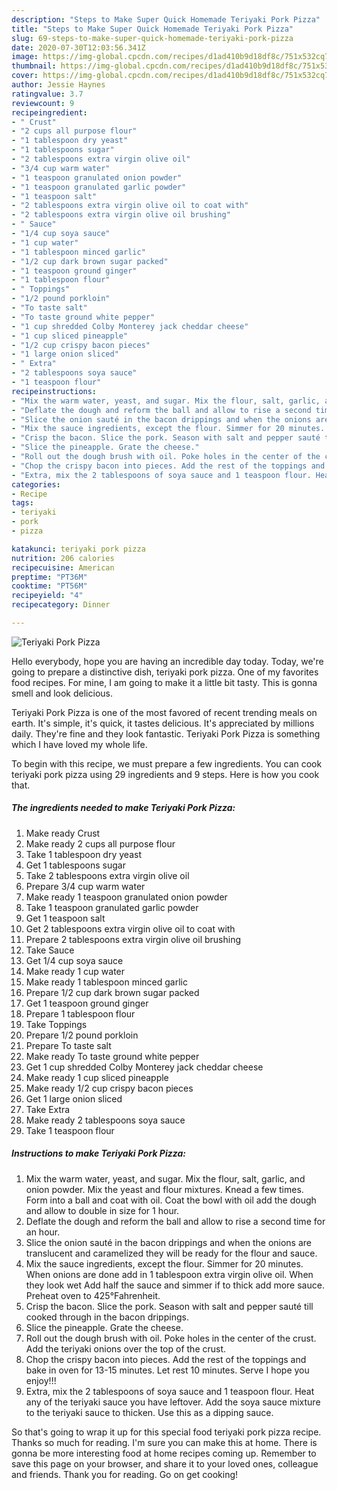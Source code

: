 ```yaml
---
description: "Steps to Make Super Quick Homemade Teriyaki Pork Pizza"
title: "Steps to Make Super Quick Homemade Teriyaki Pork Pizza"
slug: 69-steps-to-make-super-quick-homemade-teriyaki-pork-pizza
date: 2020-07-30T12:03:56.341Z
image: https://img-global.cpcdn.com/recipes/d1ad410b9d18df8c/751x532cq70/teriyaki-pork-pizza-recipe-main-photo.jpg
thumbnail: https://img-global.cpcdn.com/recipes/d1ad410b9d18df8c/751x532cq70/teriyaki-pork-pizza-recipe-main-photo.jpg
cover: https://img-global.cpcdn.com/recipes/d1ad410b9d18df8c/751x532cq70/teriyaki-pork-pizza-recipe-main-photo.jpg
author: Jessie Haynes
ratingvalue: 3.7
reviewcount: 9
recipeingredient:
- " Crust"
- "2 cups all purpose flour"
- "1 tablespoon dry yeast"
- "1 tablespoons sugar"
- "2 tablespoons extra virgin olive oil"
- "3/4 cup warm water"
- "1 teaspoon granulated onion powder"
- "1 teaspoon granulated garlic powder"
- "1 teaspoon salt"
- "2 tablespoons extra virgin olive oil to coat with"
- "2 tablespoons extra virgin olive oil brushing"
- " Sauce"
- "1/4 cup soya sauce"
- "1 cup water"
- "1 tablespoon minced garlic"
- "1/2 cup dark brown sugar packed"
- "1 teaspoon ground ginger"
- "1 tablespoon flour"
- " Toppings"
- "1/2 pound porkloin"
- "To taste salt"
- "To taste ground white pepper"
- "1 cup shredded Colby Monterey jack cheddar cheese"
- "1 cup sliced pineapple"
- "1/2 cup crispy bacon pieces"
- "1 large onion sliced"
- " Extra"
- "2 tablespoons soya sauce"
- "1 teaspoon flour"
recipeinstructions:
- "Mix the warm water, yeast, and sugar. Mix the flour, salt, garlic, and onion powder. Mix the yeast and flour mixtures. Knead a few times. Form into a ball and coat with oil. Coat the bowl with oil add the dough and allow to double in size for 1 hour."
- "Deflate the dough and reform the ball and allow to rise a second time for an hour."
- "Slice the onion sauté in the bacon drippings and when the onions are translucent and caramelized they will be ready for the flour and sauce."
- "Mix the sauce ingredients, except the flour. Simmer for 20 minutes. When onions are done add in 1 tablespoon extra virgin olive oil. When they look wet Add half the sauce and simmer if to thick add more sauce. Preheat oven to 425°Fahrenheit."
- "Crisp the bacon. Slice the pork. Season with salt and pepper sauté till cooked through in the bacon drippings."
- "Slice the pineapple. Grate the cheese."
- "Roll out the dough brush with oil. Poke holes in the center of the crust. Add the teriyaki onions over the top of the crust."
- "Chop the crispy bacon into pieces. Add the rest of the toppings and bake in oven for 13-15 minutes. Let rest 10 minutes. Serve I hope you enjoy!!!"
- "Extra, mix the 2 tablespoons of soya sauce and 1 teaspoon flour. Heat any of the teriyaki sauce you have leftover. Add the soya sauce mixture to the teriyaki sauce to thicken. Use this as a dipping sauce."
categories:
- Recipe
tags:
- teriyaki
- pork
- pizza

katakunci: teriyaki pork pizza 
nutrition: 206 calories
recipecuisine: American
preptime: "PT36M"
cooktime: "PT56M"
recipeyield: "4"
recipecategory: Dinner

---
```



![Teriyaki Pork Pizza](https://img-global.cpcdn.com/recipes/d1ad410b9d18df8c/751x532cq70/teriyaki-pork-pizza-recipe-main-photo.jpg)

Hello everybody, hope you are having an incredible day today. Today, we're going to prepare a distinctive dish, teriyaki pork pizza. One of my favorites food recipes. For mine, I am going to make it a little bit tasty. This is gonna smell and look delicious.

Teriyaki Pork Pizza is one of the most favored of recent trending meals on earth. It's simple, it's quick, it tastes delicious. It's appreciated by millions daily. They're fine and they look fantastic. Teriyaki Pork Pizza is something which I have loved my whole life.




To begin with this recipe, we must prepare a few ingredients. You can cook teriyaki pork pizza using 29 ingredients and 9 steps. Here is how you cook that.

<!--inarticleads1-->

##### The ingredients needed to make Teriyaki Pork Pizza:

1. Make ready  Crust
1. Make ready 2 cups all purpose flour
1. Take 1 tablespoon dry yeast
1. Get 1 tablespoons sugar
1. Take 2 tablespoons extra virgin olive oil
1. Prepare 3/4 cup warm water
1. Make ready 1 teaspoon granulated onion powder
1. Take 1 teaspoon granulated garlic powder
1. Get 1 teaspoon salt
1. Get 2 tablespoons extra virgin olive oil to coat with
1. Prepare 2 tablespoons extra virgin olive oil brushing
1. Take  Sauce
1. Get 1/4 cup soya sauce
1. Make ready 1 cup water
1. Make ready 1 tablespoon minced garlic
1. Prepare 1/2 cup dark brown sugar packed
1. Get 1 teaspoon ground ginger
1. Prepare 1 tablespoon flour
1. Take  Toppings
1. Prepare 1/2 pound porkloin
1. Prepare To taste salt
1. Make ready To taste ground white pepper
1. Get 1 cup shredded Colby Monterey jack cheddar cheese
1. Make ready 1 cup sliced pineapple
1. Make ready 1/2 cup crispy bacon pieces
1. Get 1 large onion sliced
1. Take  Extra
1. Make ready 2 tablespoons soya sauce
1. Take 1 teaspoon flour




<!--inarticleads2-->

##### Instructions to make Teriyaki Pork Pizza:

1. Mix the warm water, yeast, and sugar. Mix the flour, salt, garlic, and onion powder. Mix the yeast and flour mixtures. Knead a few times. Form into a ball and coat with oil. Coat the bowl with oil add the dough and allow to double in size for 1 hour.
1. Deflate the dough and reform the ball and allow to rise a second time for an hour.
1. Slice the onion sauté in the bacon drippings and when the onions are translucent and caramelized they will be ready for the flour and sauce.
1. Mix the sauce ingredients, except the flour. Simmer for 20 minutes. When onions are done add in 1 tablespoon extra virgin olive oil. When they look wet Add half the sauce and simmer if to thick add more sauce. Preheat oven to 425°Fahrenheit.
1. Crisp the bacon. Slice the pork. Season with salt and pepper sauté till cooked through in the bacon drippings.
1. Slice the pineapple. Grate the cheese.
1. Roll out the dough brush with oil. Poke holes in the center of the crust. Add the teriyaki onions over the top of the crust.
1. Chop the crispy bacon into pieces. Add the rest of the toppings and bake in oven for 13-15 minutes. Let rest 10 minutes. Serve I hope you enjoy!!!
1. Extra, mix the 2 tablespoons of soya sauce and 1 teaspoon flour. Heat any of the teriyaki sauce you have leftover. Add the soya sauce mixture to the teriyaki sauce to thicken. Use this as a dipping sauce.




So that's going to wrap it up for this special food teriyaki pork pizza recipe. Thanks so much for reading. I'm sure you can make this at home. There is gonna be more interesting food at home recipes coming up. Remember to save this page on your browser, and share it to your loved ones, colleague and friends. Thank you for reading. Go on get cooking!
